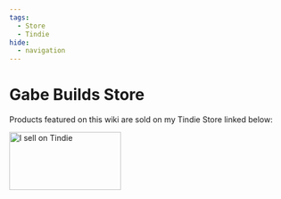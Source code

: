 ```yaml
---
tags:
  - Store
  - Tindie
hide:
  - navigation
---
```


# Gabe Builds Store
Products featured on this wiki are sold on my Tindie Store linked below:

<a href="https://www.tindie.com/stores/gabebuilds/?ref=offsite_badges&utm_source=sellers_GabeBuilds&utm_medium=badges&utm_campaign=badge_large"><img src="https://d2ss6ovg47m0r5.cloudfront.net/badges/tindie-larges.png" alt="I sell on Tindie" width="200" height="104"></a>
